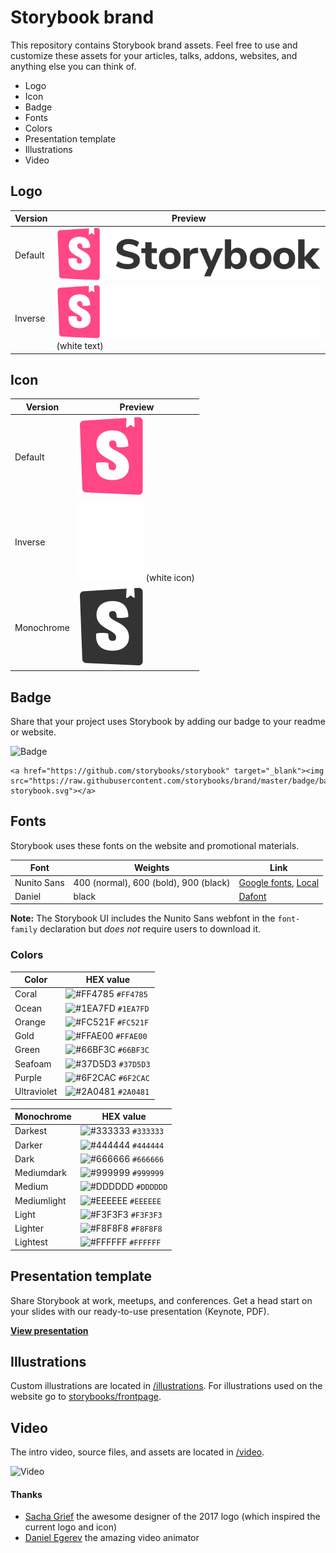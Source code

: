 # Storybook brand

This repository contains Storybook brand assets. Feel free to use and customize these assets for your articles, talks, addons, websites, and anything else you can think of.

- Logo
- Icon
- Badge
- Fonts
- Colors
- Presentation template
- Illustrations
- Video

## Logo

| Version | Preview |
|---|---|
| Default | ![Default](./logo/logo-storybook-default.svg) |  
| Inverse | ![Inverse](./logo/logo-storybook-inverse.svg) (white text) |

## Icon

| Version | Preview |
|---|---|
| Default | ![Default](./icon/icon-storybook-default.svg) |  
| Inverse | ![Inverse](./icon/icon-storybook-inverse.svg) (white icon) |
| Monochrome | ![Monochrome](./icon/icon-storybook-monochrome.svg) |

## Badge

Share that your project uses Storybook by adding our badge to your readme or website.

![Badge](./badge/badge-storybook.svg)

```
<a href="https://github.com/storybooks/storybook" target="_blank"><img src="https://raw.githubusercontent.com/storybooks/brand/master/badge/badge-storybook.svg"></a>
```


## Fonts
Storybook uses these fonts on the website and promotional materials.

| Font  |  Weights  |  Link |
|---|---|---|
| Nunito Sans  | 400 (normal), 600 (bold), 900 (black) | [Google fonts](https://fonts.google.com/specimen/Nunito+Sans), [Local](./fonts) |  
| Daniel   |  black |  [Dafont](https://www.dafont.com/daniel.font) |

**Note:** The Storybook UI includes the Nunito Sans webfont in the `font-family` declaration but *does not* require users to download it.

### Colors
| Color     | HEX value |
|------------|-----------|
| Coral       | ![#FF4785](https://www.singlecolorimage.com/get/FF4785/15x15)  `#FF4785` |
| Ocean     | ![#1EA7FD](https://www.singlecolorimage.com/get/1EA7FD/15x15) `#1EA7FD` |
| Orange     | ![#FC521F](https://www.singlecolorimage.com/get/FC521F/15x15) `#FC521F` |
| Gold      | ![#FFAE00](https://www.singlecolorimage.com/get/FFAE00/15x15) `#FFAE00` |
| Green       | ![#66BF3C](https://www.singlecolorimage.com/get/66BF3C/15x15) `#66BF3C` |
| Seafoam      | ![#37D5D3](https://www.singlecolorimage.com/get/37D5D3/15x15) `#37D5D3` |
| Purple      | ![#6F2CAC](https://www.singlecolorimage.com/get/6F2CAC/15x15) `#6F2CAC` |
| Ultraviolet      | ![#2A0481](https://www.singlecolorimage.com/get/2A0481/15x15) `#2A0481` |


| Monochrome  | HEX value |
|------------|-----------|
| Darkest       | ![#333333](https://www.singlecolorimage.com/get/333333/15x15) `#333333` |
| Darker     | ![#444444](https://www.singlecolorimage.com/get/444444/15x15) `#444444` |
| Dark     | ![#666666](https://www.singlecolorimage.com/get/666666/15x15) `#666666` |
| Mediumdark      | ![#999999](https://www.singlecolorimage.com/get/999999/15x15) `#999999` |
| Medium       | ![#DDDDDD](https://www.singlecolorimage.com/get/DDDDDD/15x15) `#DDDDDD` |
| Mediumlight      | ![#EEEEEE](https://www.singlecolorimage.com/get/EEEEEE/15x15) `#EEEEEE` |
| Light      | ![#F3F3F3](https://www.singlecolorimage.com/get/F3F3F3/15x15) `#F3F3F3` |
| Lighter      | ![#F8F8F8](https://www.singlecolorimage.com/get/F8F8F8/15x15) `#F8F8F8` |
| Lightest      | ![#FFFFFF](https://www.singlecolorimage.com/get/FFFFFF/15x15) `#FFFFFF` |

## Presentation template
Share Storybook at work, meetups, and conferences. Get a head start on your slides with our ready-to-use presentation (Keynote, PDF).

[**View presentation**](./presentation)

## Illustrations
Custom illustrations are located in [/illustrations](./illustrations).
For illustrations used on the website go to [storybooks/frontpage](https://github.com/storybooks/frontpage/).

## Video
The intro video, source files, and assets are located in [/video](./video).

![Video](./video/2018/storybook-intro-animation.gif)

#### Thanks
- [Sacha Grief](https://github.com/SachaG) the awesome designer of the 2017 logo (which inspired the current logo and icon)
- [Daniel Egerev](https://twitter.com/iDanb0) the amazing video animator
